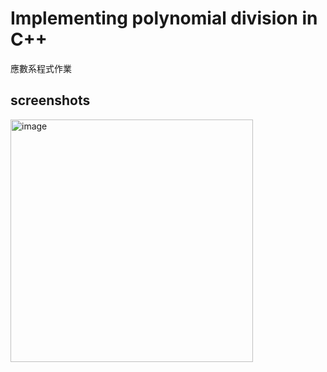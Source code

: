 # Implementing polynomial division in C++
應數系程式作業
## screenshots
<img width="388" alt="image" src="https://user-images.githubusercontent.com/60816759/167163957-c364c24e-329e-4867-bb72-895268a86ce4.png">

